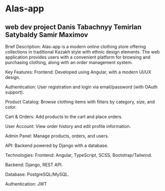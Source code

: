 # Alas-app
web dev project
Danis Tabachnyy
Temirlan Satybaldy
Samir Maximov
---
Brief Description:
Alas-app is a modern online clothing store offering collections in traditional Kazakh style with ethnic design elements. The web application provides users with a convenient platform for browsing and purchasing clothing, along with an order management system.

Key Features:
Frontend: Developed using Angular, with a modern UI/UX design.

Authentication: User registration and login via email/password (with OAuth support).

Product Catalog: Browse clothing items with filters by category, size, and color.

Cart & Orders: Add products to the cart and place orders.

User Account: View order history and edit profile information.

Admin Panel: Manage products, orders, and users.

API: Backend powered by Django with a database.

Technologies:
Frontend: Angular, TypeScript, SCSS, Bootstrap/Tailwind.

Backend: Django, REST API.

Database: PostgreSQL/MySQL.

Authentication: JWT
